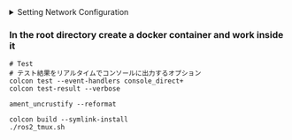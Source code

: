 <details>

<summary>Setting Network Configuration</summary>

- [DDS settings for ROS 2 and Autoware](https://autowarefoundation.github.io/autoware-documentation/main/installation/additional-settings-for-developers/network-configuration/dds-settings/)
- [Enable `multicast` on `lo`](https://autowarefoundation.github.io/autoware-documentation/main/installation/additional-settings-for-developers/network-configuration/enable-multicast-for-lo/)

</details>

### In the root directory create a docker container and work inside it

```
# Test
# テスト結果をリアルタイムでコンソールに出力するオプション
colcon test --event-handlers console_direct+
colcon test-result --verbose
```

```
ament_uncrustify --reformat
```

```
colcon build --symlink-install
./ros2_tmux.sh
```
